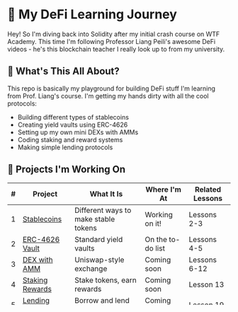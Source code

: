 # 🚀 My DeFi Learning Journey

Hey! So I'm diving back into Solidity after my initial crash course on WTF Academy. This time I'm following Professor Liang Peili's awesome DeFi videos - he's this blockchain teacher I really look up to from my university.

## 👋 What's This All About?

This repo is basically my playground for building DeFi stuff I'm learning from Prof. Liang's course. I'm getting my hands dirty with all the cool protocols:

- Building different types of stablecoins
- Creating yield vaults using ERC-4626
- Setting up my own mini DEXs with AMMs
- Coding staking and reward systems
- Making simple lending protocols

## 📝 Projects I'm Working On

| # | Project | What It Is | Where I'm At | Related Lessons |
|---|---------|------------|--------------|----------------|
| 1 | [Stablecoins](./projects/01-stablecoins/) | Different ways to make stable tokens | Working on it! | Lessons 2-3 |
| 2 | [ERC-4626 Vault](./projects/02-erc4626-vault/) | Standard yield vaults | On the to-do list | Lessons 4-5 |
| 3 | [DEX with AMM](./projects/03-dex-amm/) | Uniswap-style exchange | Coming soon | Lessons 6-12 |
| 4 | [Staking Rewards](./projects/04-staking-rewards/) | Stake tokens, earn rewards | Coming soon | Lesson 13 |
| 5 | [Lending Protocol](./projects/05-lending-protocol/) | Borrow and lend stuff | Coming soon | Lesson 19 |

## 🛠️ Tech I'm Using

- **Smart Contracts**: Solidity (obviously!)
- **Dev Framework**: Hardhat
- **Testing**: Waffle, Chai, Ethers.js
- **Frontend**: Basic React stuff
- **Deployment**: Sepolia testnet

## 🔍 More About Each Project

### Stablecoins
Working on different flavors of stablecoins:
- The centralized kind (like USDT/USDC)
- The collateralized kind (like DAI)
- Based on Lessons 2-3

### ERC-4626 Vault
Building standard token vaults with:
- Ways to deposit and withdraw
- Strategies for generating yield
- Based on Lessons 4-5

### DEX with AMM
Creating a simple exchange with:
- x*y=k formula like Uniswap V2
- TWAP oracle for price data
- Flash swap functionality
- Based on Lessons 6-12, 14-17

### Staking Rewards
Setting up a staking system with:
- Time-based rewards
- Proper reward calculations
- Based on Lesson 13

### Lending Protocol
Making a basic lending system with:
- Supply and borrow mechanics
- Different interest rate models
- Based on Lesson 19

## 📊 How Far I've Come

| Topic | Finished Learning | Started Building |
|-------|-------------------|------------------|
| Stablecoins | ✅ | Working on it |
| ERC-4626 | ✅ | Not yet |
| DEX Basics | ✅ | Not yet |
| Uniswap V2 | ✅ | Not yet |
| Uniswap V3 | ✅ | Not yet |
| Staking | ✅ | Not yet |
| Lending | ✅ | Not yet |

## 📚 Helpful Resources

- [Prof. Liang Peili's DeFi Course](https://space.bilibili.com/220951871/lists/2824381?type=season)
- [WTF Academy](https://wtf.academy/)
- [Ethereum.org DeFi](https://ethereum.org/en/defi/)
- [Uniswap Docs](https://docs.uniswap.org/)

## 🔗 Deployed Contracts

| Project | Network | Contract Address | Explorer Link |
|---------|---------|------------------|--------------|
| Simple Stablecoin | Sepolia | Coming Soon | - |